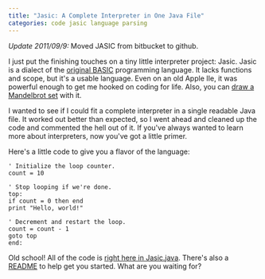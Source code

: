 ```yaml
---
title: "Jasic: A Complete Interpreter in One Java File"
categories: code jasic language parsing
---
```


<div class="update">
<p><em>Update 2011/09/9:</em> Moved JASIC from bitbucket to github.</p>
</div>

I just put the finishing touches on a tiny little interpreter project: Jasic.
Jasic is a dialect of the [original BASIC][] programming language. It lacks
functions and scope, but it's a usable language. Even on an old Apple IIe, it
was powerful enough to get me hooked on coding for life. Also, you can [draw a
Mandelbrot set][mandelbrot] with it.

[original basic]: http://en.wikipedia.org/wiki/Dartmouth_BASIC
[mandelbrot]: http://github.com/munificent/jasic/blob/master/sample/mandel.jas

I wanted to see if I could fit a complete interpreter in a single readable
Java file. It worked out better than expected, so I went ahead and cleaned up
the code and commented the hell out of it. If you've always wanted to learn
more about interpreters, now you've got a little primer.

Here's a little code to give you a flavor of the language:

```jasic
' Initialize the loop counter.
count = 10

' Stop looping if we're done.
top:
if count = 0 then end
print "Hello, world!"

' Decrement and restart the loop.
count = count - 1
goto top
end:
```

Old school! All of the code is [right here in Jasic.java][jasic]. There's also a
[README][] to help get you started. What are you waiting for?

[jasic]: http://github.com/munificent/jasic/blob/master/com/stuffwithstuff/Jasic.java
[readme]: http://github.com/munificent/jasic/blob/master/README
